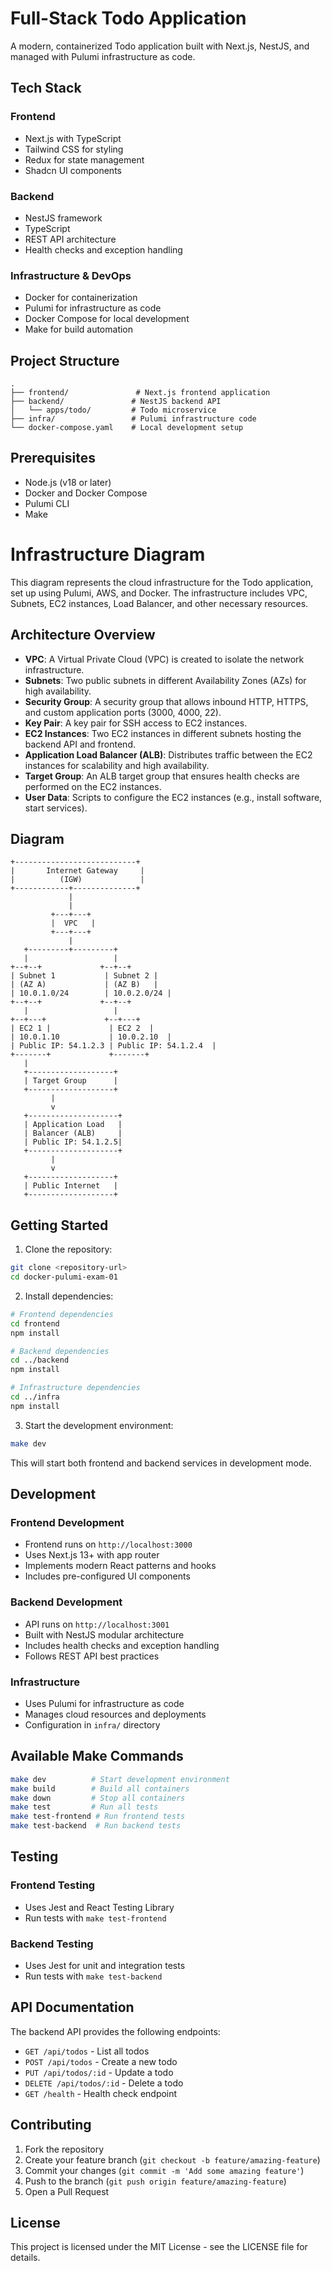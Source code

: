 # Full-Stack Todo Application

A modern, containerized Todo application built with Next.js, NestJS, and managed with Pulumi infrastructure as code.

## Tech Stack

### Frontend
- Next.js with TypeScript
- Tailwind CSS for styling
- Redux for state management
- Shadcn UI components

### Backend
- NestJS framework
- TypeScript
- REST API architecture
- Health checks and exception handling

### Infrastructure & DevOps
- Docker for containerization
- Pulumi for infrastructure as code
- Docker Compose for local development
- Make for build automation

## Project Structure

```
.
├── frontend/               # Next.js frontend application
├── backend/               # NestJS backend API
│   └── apps/todo/         # Todo microservice
├── infra/                 # Pulumi infrastructure code
└── docker-compose.yaml    # Local development setup
```

## Prerequisites

- Node.js (v18 or later)
- Docker and Docker Compose
- Pulumi CLI
- Make

# Infrastructure Diagram

This diagram represents the cloud infrastructure for the Todo application, set up using Pulumi, AWS, and Docker. The infrastructure includes VPC, Subnets, EC2 instances, Load Balancer, and other necessary resources.

## Architecture Overview

- **VPC**: A Virtual Private Cloud (VPC) is created to isolate the network infrastructure.
- **Subnets**: Two public subnets in different Availability Zones (AZs) for high availability.
- **Security Group**: A security group that allows inbound HTTP, HTTPS, and custom application ports (3000, 4000, 22).
- **Key Pair**: A key pair for SSH access to EC2 instances.
- **EC2 Instances**: Two EC2 instances in different subnets hosting the backend API and frontend.
- **Application Load Balancer (ALB)**: Distributes traffic between the EC2 instances for scalability and high availability.
- **Target Group**: An ALB target group that ensures health checks are performed on the EC2 instances.
- **User Data**: Scripts to configure the EC2 instances (e.g., install software, start services).

## Diagram

```plaintext
+---------------------------+
|       Internet Gateway     |
|          (IGW)             |
+------------+--------------+
             |
             |
         +---+---+
         |  VPC   |
         +---+---+
             |
   +---------+---------+
   |                   |
+--+--+             +--+--+
| Subnet 1           | Subnet 2 |
| (AZ A)             | (AZ B)   |
| 10.0.1.0/24        | 10.0.2.0/24 |
+--+--+             +--+--+
   |                   |
+--+---+             +--+---+
| EC2 1 |             | EC2 2  |
| 10.0.1.10           | 10.0.2.10  |
| Public IP: 54.1.2.3 | Public IP: 54.1.2.4  |
+-------+             +-------+
   |
   +-------------------+
   | Target Group      |
   +-------------------+
         |
         v
   +--------------------+
   | Application Load   |
   | Balancer (ALB)     |
   | Public IP: 54.1.2.5|
   +--------------------+
         |
         v
   +-------------------+
   | Public Internet   |
   +-------------------+

```

## Getting Started

1. Clone the repository:
```bash
git clone <repository-url>
cd docker-pulumi-exam-01
```

2. Install dependencies:
```bash
# Frontend dependencies
cd frontend
npm install

# Backend dependencies
cd ../backend
npm install

# Infrastructure dependencies
cd ../infra
npm install
```

3. Start the development environment:
```bash
make dev
```

This will start both frontend and backend services in development mode.

## Development

### Frontend Development
- Frontend runs on `http://localhost:3000`
- Uses Next.js 13+ with app router
- Implements modern React patterns and hooks
- Includes pre-configured UI components

### Backend Development
- API runs on `http://localhost:3001`
- Built with NestJS modular architecture
- Includes health checks and exception handling
- Follows REST API best practices

### Infrastructure
- Uses Pulumi for infrastructure as code
- Manages cloud resources and deployments
- Configuration in `infra/` directory

## Available Make Commands

```bash
make dev          # Start development environment
make build        # Build all containers
make down         # Stop all containers
make test         # Run all tests
make test-frontend # Run frontend tests
make test-backend  # Run backend tests
```

## Testing

### Frontend Testing
- Uses Jest and React Testing Library
- Run tests with `make test-frontend`

### Backend Testing
- Uses Jest for unit and integration tests
- Run tests with `make test-backend`

## API Documentation

The backend API provides the following endpoints:

- `GET /api/todos` - List all todos
- `POST /api/todos` - Create a new todo
- `PUT /api/todos/:id` - Update a todo
- `DELETE /api/todos/:id` - Delete a todo
- `GET /health` - Health check endpoint

## Contributing

1. Fork the repository
2. Create your feature branch (`git checkout -b feature/amazing-feature`)
3. Commit your changes (`git commit -m 'Add some amazing feature'`)
4. Push to the branch (`git push origin feature/amazing-feature`)
5. Open a Pull Request

## License

This project is licensed under the MIT License - see the LICENSE file for details.
